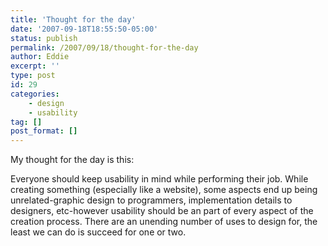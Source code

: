 ```yaml
---
title: 'Thought for the day'
date: '2007-09-18T18:55:50-05:00'
status: publish
permalink: /2007/09/18/thought-for-the-day
author: Eddie
excerpt: ''
type: post
id: 29
categories:
    - design
    - usability
tag: []
post_format: []
---
```

My thought for the day is this:

Everyone should keep usability in mind while performing their job. While creating something (especially like a website), some aspects end up being unrelated-graphic design to programmers, implementation details to designers, etc-however usability should be an part of every aspect of the creation process. There are an unending number of uses to design for, the least we can do is succeed for one or two.